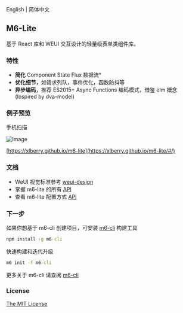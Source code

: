 English | 简体中文

## M6-Lite

基于 React 库和 WEUI 交互设计的轻量级表单类组件库。

### 特性

- **简化** Component State Flux 数据流*
- **优化细节**，如请求列队，事件优化，函数防抖等
- **异步编码**，推荐 ES2015+ Async Functions 编码模式，借鉴 elm 概念 (Inspired by dva-model) 

### 例子预览

手机扫描

![Image](https://github.com/xlberry/m6-cli/blob/master/help/image/demo-qr-code.png)

[https://xlberry.github.io/m6-lite](https://xlberry.github.io/m6-lite/#/)

### 文档

- WeUI 视觉标准参考 [weui-design](https://github.com/weui/weui-design)
- 掌握 m6-lite 的所有 [API](https://github.com/xlberry/m6-cli/blob/master/help/m6-lite-api.md)
- 查看 m6-lite 配置方式 [API](https://github.com/xlberry/m6-cli/blob/master/help/m6-lite-config.md)

### 下一步

如果你想基于 m6-cli 创建项目，可安装 [m6-cli](https://www.npmjs.com/package/m6-cli) 构建工具

```cmd
npm install -g m6-cli
```

快速构建和迭代升级

```cmd
m6 init -f m6-cli
```

更多关于 m6-cli 请查阅 [m6-cli](https://github.com/xlberry/m6-cli)


### License

[The MIT License](http://opensource.org/licenses/MIT)
